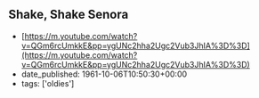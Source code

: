  ## Shake, Shake Senora
 - [https://m.youtube.com/watch?v=QGm6rcUmkkE&pp=ygUNc2hha2Ugc2Vub3JhIA%3D%3D](https://m.youtube.com/watch?v=QGm6rcUmkkE&pp=ygUNc2hha2Ugc2Vub3JhIA%3D%3D)
 - date_published: 1961-10-06T10:50:30+00:00
 - tags: ['oldies']

